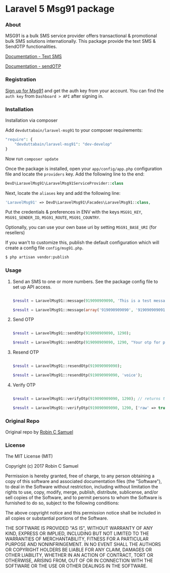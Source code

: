 # Laravel 5 Msg91 package
<!-- [![Latest Stable Version](http://img.shields.io/badge/Latest%20Stable-1.0.1-blue.svg)](https://packagist.org/packages/robincsamuel/laravel-msg91) -->

### About

MSG91 is a bulk SMS service provider offers transactional & promotional bulk SMS solutions internationally. This package provide the text SMS & SendOTP functionalities.

[Documentation - Text SMS](https://control.msg91.com/apidoc/textsms/send-sms.php)

[Documentation - sendOTP](https://control.msg91.com/apidoc/sendotp/send-otp.php)

### Registration

[Sign up for Msg91](https://msg91.com/signup) and get the auth key from your account. You can find the `auth key` from `Dashboard > API` after signing in.

### Installation

Installation via composer

Add `devduttabain/laravel-msg91` to your composer requirements:

```php
"require": {
    "devduttabain/laravel-msg91": "dev-develop"
}
```

Now run `composer update`

Once the package is installed, open your `app/config/app.php` configuration file and locate the `providers` key. Add the following line to the end:

```php
DevD\LaravelMsg91\LaravelMsg91ServiceProvider::class
```

Next, locate the `aliases` key and add the following line:

```php
'LaravelMsg91' => DevD\LaravelMsg91\Facades\LaravelMsg91::class,
```

Put the credentials & preferences in ENV with the keys `MSG91_KEY`, `MSG91_SENDER_ID`, `MSG91_ROUTE`, `MSG91_COUNTRY`.

Optionally, you can use your own base uri by setting `MSG91_BASE_URI` (for resellers)

If you wan't to customize this, publish the default configuration which will create a config file `config/msg91.php`.

```bash
$ php artisan vendor:publish
```

### Usage

1. Send an SMS to one or more numbers. See the package config file to set up API access.

   ```php

   $result = LaravelMsg91::message(919090909090, 'This is a test message');

   $result = LaravelMsg91::message(array('919090909090', '919090909091'), 'This is a test message to multiple recepients');

   ```

2. Send OTP

   ```php

   $result = LaravelMsg91::sendOtp(919090909090, 1290);

   $result = LaravelMsg91::sendOtp(919090909090, 1290, "Your otp for phone verification is 1290");
   ```

3. Resend OTP

   ```php

   $result = LaravelMsg91::resendOtp(919090909090);

   $result = LaravelMsg91::resendOtp(919090909090, 'voice');
   ```

4. Verify OTP

   ```php

   $result = LaravelMsg91::verifyOtp(919090909090, 1290); // returns true or false

   $result = LaravelMsg91::verifyOtp(919090909090, 1290, ['raw' => true]); // returns what msg91 replies (includes error message & type)
   ```

### Original Repo
   Original repo by   [Robin C Samuel](https://github.com/robincsamuel/laravel-msg91)

### License

The MIT License (MIT)

Copyright (c) 2017 Robin C Samuel

Permission is hereby granted, free of charge, to any person obtaining a copy of
this software and associated documentation files (the "Software"), to deal in
the Software without restriction, including without limitation the rights to
use, copy, modify, merge, publish, distribute, sublicense, and/or sell copies of
the Software, and to permit persons to whom the Software is furnished to do so,
subject to the following conditions:

The above copyright notice and this permission notice shall be included in all
copies or substantial portions of the Software.

THE SOFTWARE IS PROVIDED "AS IS", WITHOUT WARRANTY OF ANY KIND, EXPRESS OR
IMPLIED, INCLUDING BUT NOT LIMITED TO THE WARRANTIES OF MERCHANTABILITY, FITNESS
FOR A PARTICULAR PURPOSE AND NONINFRINGEMENT. IN NO EVENT SHALL THE AUTHORS OR
COPYRIGHT HOLDERS BE LIABLE FOR ANY CLAIM, DAMAGES OR OTHER LIABILITY, WHETHER
IN AN ACTION OF CONTRACT, TORT OR OTHERWISE, ARISING FROM, OUT OF OR IN
CONNECTION WITH THE SOFTWARE OR THE USE OR OTHER DEALINGS IN THE SOFTWARE.
